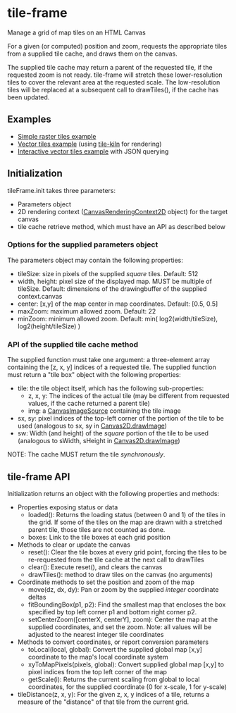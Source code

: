 # tile-frame

Manage a grid of map tiles on an HTML Canvas

For a given (or computed) position and zoom, requests the appropriate tiles
from a supplied tile cache, and draws them on the canvas.

The supplied tile cache may return a parent of the requested tile, if the 
requested zoom is not ready. tile-frame will stretch these lower-resolution 
tiles to cover the relevant area at the requested scale.
The low-resolution tiles will be replaced at a subsequent call to drawTiles(),
if the cache has been updated.

## Examples
- [Simple raster tiles example](https://globeletjs.github.io/tile-frame/examples/raster/index.html)
- [Vector tiles example](https://globeletjs.github.io/tile-frame/examples/vector/index.html) 
  (using [tile-kiln](https://github.com/GlobeletJS/tile-kiln) for rendering)
- [Interactive vector tiles example](https://globeletjs.github.io/tile-frame/examples/macrostrat/index.html) with JSON querying

## Initialization
tileFrame.init takes three parameters:
- Parameters object
- 2D rendering context ([CanvasRenderingContext2D] object) for the target canvas
- tile cache retrieve method, which must have an API as described below

### Options for the supplied parameters object
The parameters object may contain the following properties:
- tileSize: size in pixels of the supplied *square* tiles. Default: 512
- width, height: pixel size of the displayed map. MUST be multiple of tileSize.
  Default: dimensions of the drawingbuffer of the supplied context.canvas
- center: [x,y] of the map center in map coordinates. Default: [0.5, 0.5]
- maxZoom: maximum allowed zoom. Default: 22
- minZoom: minimum allowed zoom. Default: 
  min( log2(width/tileSize), log2(height/tileSize) )

### API of the supplied tile cache method
The supplied function must take one argument: a three-element array containing
the [z, x, y] indices of a requested tile.
The supplied function must return a "tile box" object with the following 
properties:
- tile: the tile object itself, which has the following sub-properties:
  - z, x, y: The indices of the actual tile (may be different from requested
  values, if the cache returned a parent tile)
  - img: a [CanvasImageSource] containing the tile image
- sx, sy: pixel indices of the top-left corner of the portion of the tile
  to be used (analogous to sx, sy in [Canvas2D.drawImage])
- sw: Width (and height) of the *square* portion of the tile to be used
  (analogous to sWidth, sHeight in [Canvas2D.drawImage])

NOTE: The cache MUST return the tile *synchronously*.

[CanvasRenderingContext2D]: https://developer.mozilla.org/en-US/docs/Web/API/CanvasRenderingContext2D
[CanvasImageSource]: https://developer.mozilla.org/en-US/docs/Web/API/CanvasImageSource
[Canvas2D.drawImage]: https://developer.mozilla.org/en-US/docs/Web/API/CanvasRenderingContext2D/drawImage

## tile-frame API
Initialization returns an object with the following properties and methods:
- Properties exposing status or data
  - loaded(): Returns the loading status (between 0 and 1) of the tiles in the
  grid. If some of the tiles on the map are drawn with a stretched parent tile, 
  those tiles are not counted as done.
  - boxes: Link to the tile boxes at each grid position
- Methods to clear or update the canvas
  - reset(): Clear the tile boxes at every grid point, forcing the tiles to be
  re-requested from the tile cache at the next call to drawTiles
  - clear(): Execute reset(), and clears the canvas
  - drawTiles(): method to draw tiles on the canvas (no arguments)
- Coordinate methods to set the position and zoom of the map
  - move(dz, dx, dy): Pan or zoom by the supplied *integer* coordinate deltas
  - fitBoundingBox(p1, p2): Find the smallest map that encloses the box
  specified by top left corner p1 and bottom right corner p2.
  - setCenterZoom([centerX, centerY], zoom): Center the map at the supplied
  coordinates, and set the zoom. Note: all values will be adjusted to the
  nearest integer tile coordinates
- Methods to convert coordinates, or report conversion parameters
  - toLocal(local, global): Convert the supplied global map [x,y] coordinate
  to the map's local coordinate system
  - xyToMapPixels(pixels, global): Convert supplied global map [x,y] to
  pixel indices from the top left corner of the map
  - getScale(i): Returns the current scaling from global to local coordinates,
  for the supplied coordinate (0 for x-scale, 1 for y-scale)
- tileDistance(z, x, y): For the given z, x, y indices of a tile, returns a
  measure of the "distance" of that tile from the current grid.
